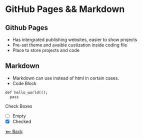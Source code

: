 # GitHub Pages && Markdown


## Github Pages
- Has intergrated publishing websites, easier to show projects
- Pre-set theme and avaible custization inside coding file
- Place to store projects and code




## Markdown
- Markdown can use instead of html in certain cases.
- Code Block  
``` phython
def hello_world(();
  pass
``` 
Check Boxes
- [ ] Empty 
- [x] Checked

[<== Back](../README.md)
